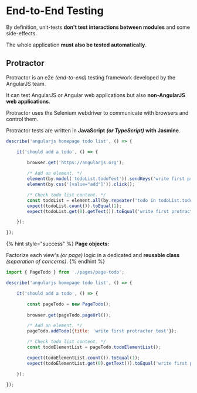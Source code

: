 # End-to-End Testing

By definition, unit-tests **don't test interactions between modules** and some side-effects.

The whole application **must also be tested automatically**.

## Protractor

Protractor is an e2e _\(end-to-end\)_ testing framework developed by the AngularJS team.

It can test AngularJS or Angular web applications but also **non-AngularJS web applications**.

Protractor uses the Selenium webdriver to communicate with browsers and control them.

Protractor tests are written in **JavaScript** _**\(or TypeScript\)**_ **with Jasmine**.

```javascript
describe('angularjs homepage todo list', () => {

    it('should add a todo', () => {
    
        browser.get('https://angularjs.org');

        /* Add an element. */
        element(by.model('todoList.todoText')).sendKeys('write first protractor test');
        element(by.css('[value="add"]')).click();

        /* Check todo list content. */
        const todoList = element.all(by.repeater('todo in todoList.todos'));
        expect(todoList.count()).toEqual(1);
        expect(todoList.get(0).getText()).toEqual('write first protractor test');

    });

});
```

{% hint style="success" %}
**Page objects:**

Factorize each view's _\(or page\)_ logic in a dedicated and **reusable class** _\(separation of concerns\)_.
{% endhint %}

```javascript
import { PageTodo } from './pages/page-todo';

describe('angularjs homepage todo list', () => {

    it('should add a todo', () => {

        const pageTodo = new PageTodo();
    
        browser.get(pageTodo.pageUrl());

        /* Add an element. */
        pageTodo.addTodo({title: 'write first protractor test'});

        /* Check todo list content. */
        const todoElementList = pageTodo.todoElementList();

        expect(todoElementList.count()).toEqual(1);
        expect(todoElementList.get(0).getText()).toEqual('write first protractor test');

    });

});
```



